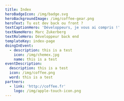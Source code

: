 ```yaml
---
title: Index
heroBadgeIcon: /img/badge.svg
heroBackgroundImage: /img/coffee-gear.png
heroText: Tu est dev back ou front ?
textCaptionHero: 'Développeurs, je vous ai compris !'
textNameHero: Marc Zukerberg
textRoleHero: Développeur back end
templateKey: index-page
doingInEvent:
  - description: this is a test
    icon: /img/chemex.jpg
    name: this is a test
eventDescription:
  description: this is a test
  icon: /img/coffee.png
  word: this is a test
partners:
  - link: 'http://coffee.fr'
    logo: /img/apple-touch-icon.png
---
```


